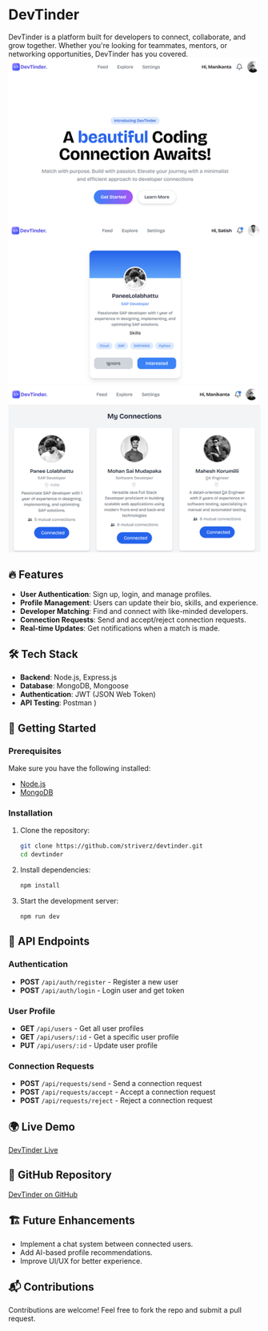 # DevTinder

DevTinder is a platform built for developers to connect, collaborate, and grow together. Whether you're looking for teammates, mentors, or networking opportunities, DevTinder has you covered.
<img src="./src/assets/devtinder1.png">
<img src="./src/assets/devtinder4.png">
<img src="./src/assets/devtinder2.png">

## 🔥 Features

- **User Authentication**: Sign up, login, and manage profiles.
- **Profile Management**: Users can update their bio, skills, and experience.
- **Developer Matching**: Find and connect with like-minded developers.
- **Connection Requests**: Send and accept/reject connection requests.
- **Real-time Updates**: Get notifications when a match is made.

## 🛠 Tech Stack

- **Backend**: Node.js, Express.js
- **Database**: MongoDB, Mongoose
- **Authentication**: JWT (JSON Web Token)
- **API Testing**: Postman
  )

## 🚀 Getting Started

### Prerequisites

Make sure you have the following installed:

- [Node.js](https://nodejs.org/)
- [MongoDB](https://www.mongodb.com/)

### Installation

1. Clone the repository:
   ```sh
   git clone https://github.com/striverz/devtinder.git
   cd devtinder
   ```
2. Install dependencies:

   ```sh
   npm install
   ```

3. Start the development server:
   ```sh
   npm run dev
   ```

## 📌 API Endpoints

### Authentication

- **POST** `/api/auth/register` - Register a new user
- **POST** `/api/auth/login` - Login user and get token

### User Profile

- **GET** `/api/users` - Get all user profiles
- **GET** `/api/users/:id` - Get a specific user profile
- **PUT** `/api/users/:id` - Update user profile

### Connection Requests

- **POST** `/api/requests/send` - Send a connection request
- **POST** `/api/requests/accept` - Accept a connection request
- **POST** `/api/requests/reject` - Reject a connection request

## 🌍 Live Demo

[DevTinder Live](https://devtinder.sbs)

## 📂 GitHub Repository

[DevTinder on GitHub](https://github.com/striverz/devtinder)

## 🏗 Future Enhancements

- Implement a chat system between connected users.
- Add AI-based profile recommendations.
- Improve UI/UX for better experience.

## 📬 Contributions

Contributions are welcome! Feel free to fork the repo and submit a pull request.
